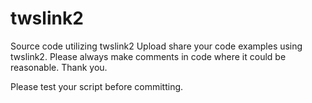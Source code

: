 # twslink2
Source code utilizing twslink2
Upload share your code examples using twslink2.  Please always make comments in code where it could be reasonable. Thank you.

Please test your script before committing.


